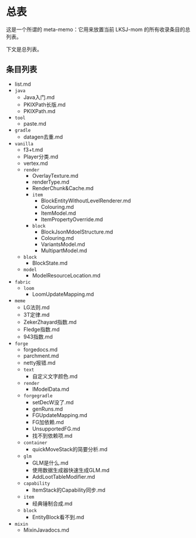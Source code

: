 # 总表

这是一个所谓的 meta-memo：它用来放置当前 LKSJ-mom 的所有收录条目的总列表。

下文是总列表。

## 条目列表

<!--以下条目由机器自动生成，请勿手动更改-->

<!--MARKFORBOT-->
- list.md
- `java`
    - Java入门.md
    - PKIXPath长版.md
    - PKIXPath.md
- `tool`
    - paste.md
- `gradle`
    - datagen去重.md
- `vanilla`
    - f3+t.md
    - Player分类.md
    - vertex.md
    - `render`
        - OverlayTexture.md
        - renderType.md
        - RenderChunk&Cache.md
        - `item`
            - BlockEntityWithoutLevelRenderer.md
            - Colouring.md
            - ItemModel.md
            - ItemPropertyOverride.md
        - `block`
            - BlockJsonMdoelStructure.md
            - Colouring.md
            - VariantsModel.md
            - MultipartModel.md
    - `block`
        - BlockState.md
    - `model`
        - ModelResourceLocation.md
- `fabric`
    - `loom`
        - LoomUpdateMapping.md
- `meme`
    - LG法则.md
    - 3T定律.md
    - ZekerZhayard指数.md
    - Fledge指数.md
    - 943指数.md
- `forge`
    - forgedocs.md
    - parchment.md
    - netty报错.md
    - `text`
        - 自定义文字颜色.md
    - `render`
        - IModelData.md
    - `forgegradle`
        - setDecW没了.md
        - genRuns.md
        - FGUpdateMapping.md
        - FG加依赖.md
        - UnsupportedFG.md
        - 找不到依赖项.md
    - `container`
        - quickMoveStack的简要分析.md
    - `glm`
        - GLM是什么.md
        - 使用数据生成器快速生成GLM.md
        - AddLootTableModifier.md
    - `capability`
        - ItemStack的Capability同步.md
    - `item`
        - 经典锤制合成.md
    - `block`
        - EntityBlock看不到.md
- `mixin`
    - MixinJavadocs.md